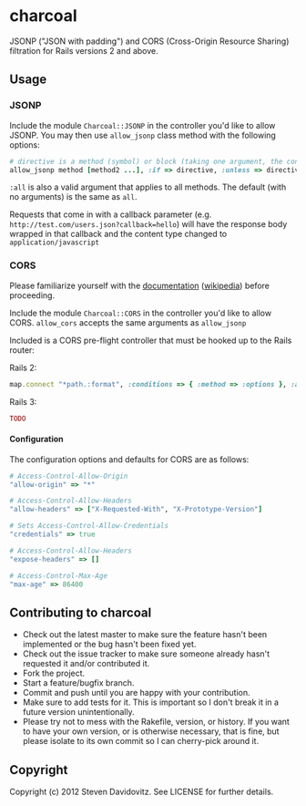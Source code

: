# charcoal

JSONP ("JSON with padding") and CORS (Cross-Origin Resource Sharing) filtration for Rails versions 2 and above.

## Usage

### JSONP

Include the module `Charcoal::JSONP` in the controller you'd like to allow JSONP.
You may then use `allow_jsonp` class method with the following options:

```ruby
# directive is a method (symbol) or block (taking one argument, the controller instance)
allow_jsonp method [method2 ...], :if => directive, :unless => directive
```

`:all` is also a valid argument that applies to all methods. The default (with no arguments) is the same as `all`.

Requests that come in with a callback parameter (e.g. `http://test.com/users.json?callback=hello`)
will have the response body wrapped in that callback and the content type changed to `application/javascript`

### CORS

Please familiarize yourself with the [documentation](https://developer.mozilla.org/En/HTTP_access_control) ([wikipedia](https://en.wikipedia.org/wiki/Cross-origin_resource_sharing)) before proceeding.

Include the module `Charcoal::CORS` in the controller you'd like to allow CORS.
`allow_cors` accepts the same arguments as `allow_jsonp`

Included is a CORS pre-flight controller that must be hooked up to the Rails router:

Rails 2:
```ruby
map.connect "*path.:format", :conditions => { :method => :options }, :action => "preflight", :controller => "CORS", :namespace => "charcoal"
```

Rails 3:
```ruby
TODO
```

#### Configuration

The configuration options and defaults for CORS are as follows:

```ruby
# Access-Control-Allow-Origin
"allow-origin" => "*"

# Access-Control-Allow-Headers
"allow-headers" => ["X-Requested-With", "X-Prototype-Version"]

# Sets Access-Control-Allow-Credentials
"credentials" => true

# Access-Control-Allow-Headers
"expose-headers" => []

# Access-Control-Max-Age
"max-age" => 86400
```


## Contributing to charcoal

* Check out the latest master to make sure the feature hasn't been implemented or the bug hasn't been fixed yet.
* Check out the issue tracker to make sure someone already hasn't requested it and/or contributed it.
* Fork the project.
* Start a feature/bugfix branch.
* Commit and push until you are happy with your contribution.
* Make sure to add tests for it. This is important so I don't break it in a future version unintentionally.
* Please try not to mess with the Rakefile, version, or history. If you want to have your own version, or is otherwise necessary, that is fine, but please isolate to its own commit so I can cherry-pick around it.

## Copyright

Copyright (c) 2012 Steven Davidovitz. See LICENSE for
further details.

